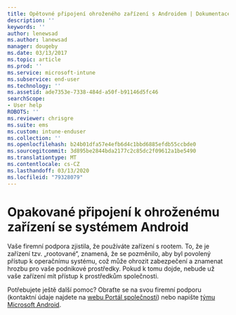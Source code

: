 ```yaml
---
title: Opětovné připojení ohroženého zařízení s Androidem | Dokumentace Microsoftu
description: ''
keywords: ''
author: lenewsad
ms.author: lanewsad
manager: dougeby
ms.date: 03/13/2017
ms.topic: article
ms.prod: ''
ms.service: microsoft-intune
ms.subservice: end-user
ms.technology: ''
ms.assetid: ade7353e-7338-484d-a50f-b91146d5fc46
searchScope:
- User help
ROBOTS: ''
ms.reviewer: chrisgre
ms.suite: ems
ms.custom: intune-enduser
ms.collection: ''
ms.openlocfilehash: b24b01dfa57e4efb6d4c1bbd6885efdb55ccbde0
ms.sourcegitcommit: 3d895be2844bda2177c2c85dc2f09612a1be5490
ms.translationtype: MT
ms.contentlocale: cs-CZ
ms.lasthandoff: 03/13/2020
ms.locfileid: "79328079"
---
```

# <a name="how-to-reconnect-a-compromised-android-device"></a>Opakované připojení k ohroženému zařízení se systémem Android

Vaše firemní podpora zjistila, že používáte zařízení s rootem. To, že je zařízení tzv. „rootované“, znamená, že se pozměnilo, aby byl povolený přístup k operačnímu systému, což může ohrozit zabezpečení a znamenat hrozbu pro vaše podnikové prostředky. Pokud k tomu dojde, nebude už vaše zařízení mít přístup k prostředkům společnosti.

Potřebujete ještě další pomoc? Obraťte se na svou firemní podporu (kontaktní údaje najdete na [webu Portál společnosti](https://go.microsoft.com/fwlink/?linkid=2010980)) nebo napište <a href="mailto:wintunedroidfbk@microsoft.com?subject=I'm having trouble with a rooted device&body=Describe the issue you're experiencing here.">týmu Microsoft Android</a>.
